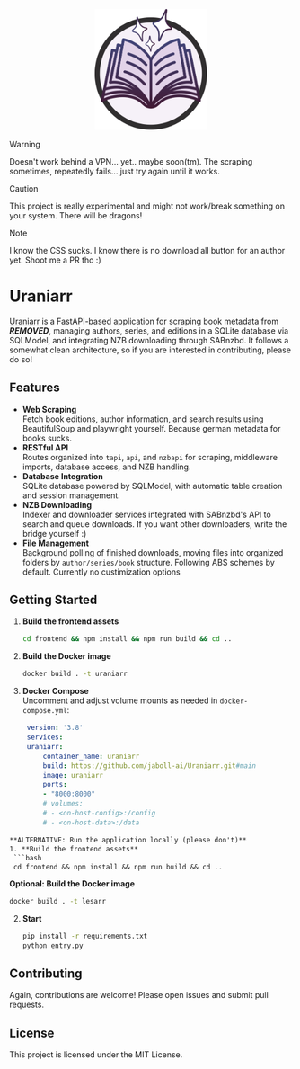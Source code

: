 
<p align="center">
  <img src="frontend/public/assets/uraniarr.svg" alt="Uraniarr Logo" width="200"/>
</p>

> [!WARNING]
> Doesn't work behind a VPN... yet.. maybe soon(tm). The scraping sometimes, repeatedly fails... just try again until it works. 

> [!CAUTION]
> This project is really experimental and might not work/break something on your system. There will be dragons!

> [!NOTE]  
> I know the CSS sucks. I know there is no download all button for an author yet. Shoot me a PR tho :)

# Uraniarr

[Uraniarr](https://de.wikipedia.org/wiki/Urania) is a FastAPI-based application for scraping book metadata from ***REMOVED***, managing authors, series, and editions in a SQLite database via SQLModel, and integrating NZB downloading through SABnzbd. It follows a somewhat clean architecture, so if you are interested in contributing, please do so! 

## Features

- **Web Scraping**  
  Fetch book editions, author information, and search results using BeautifulSoup and playwright yourself. Because german metadata for books sucks.
- **RESTful API**  
  Routes organized into `tapi`, `api`, and `nzbapi` for scraping, middleware imports, database access, and NZB handling.
- **Database Integration**  
  SQLite database powered by SQLModel, with automatic table creation and session management.
- **NZB Downloading**  
  Indexer and downloader services integrated with SABnzbd's API to search and queue downloads. If you want other downloaders, write the bridge yourself :)
- **File Management**  
  Background polling of finished downloads, moving files into organized folders by `author/series/book` structure. Following ABS schemes by default. Currently no custimization options

## Getting Started

1. **Build the frontend assets**  
   ```bash
   cd frontend && npm install && npm run build && cd ..
   ```
2. **Build the Docker image**  
   ```bash
   docker build . -t uraniarr
   ```
3. **Docker Compose**  
   Uncomment and adjust volume mounts as needed in `docker-compose.yml`:
   ```yaml
    version: '3.8'
    services:
    uraniarr:
        container_name: uraniarr
        build: https://github.com/jaboll-ai/Uraniarr.git#main
        image: uraniarr
        ports:
        - "8000:8000"
        # volumes:
        # - <on-host-config>:/config
        # - <on-host-data>:/data
  ```
**ALTERNATIVE: Run the application locally (please don't)** 
1. **Build the frontend assets**  
   ```bash
   cd frontend && npm install && npm run build && cd ..
   ```
   **Optional: Build the Docker image**  
   ```bash
   docker build . -t lesarr
   ```
 2. **Start**
    ```bash
    pip install -r requirements.txt
    python entry.py
    ```

## Contributing

Again, contributions are welcome! Please open issues and submit pull requests.

## License

This project is licensed under the MIT License.
